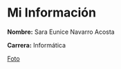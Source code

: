 <h1>Mi Información</h1>
<p><strong>Nombre:</strong> Sara Eunice Navarro Acosta</p>
<p><strong>Carrera:</strong> Informática</p>
<a href="https://photos.app.goo.gl/9kpGsXcH9eRsBUD89">Foto</a>
